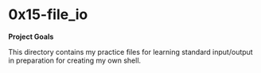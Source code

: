 # 0x15-file_io

**Project Goals**

This directory contains my practice files for learning standard input/output in
preparation for creating my own shell.